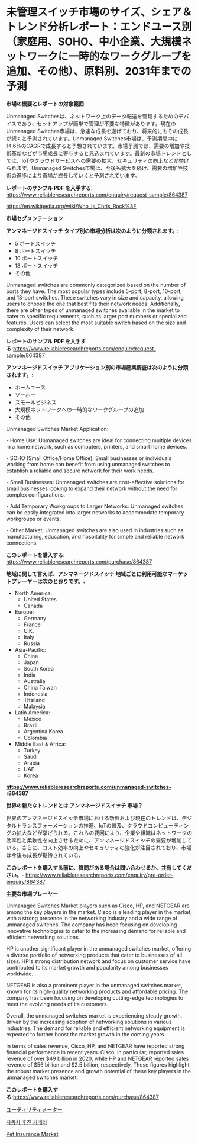 <p><h1>未管理スイッチ市場のサイズ、シェア＆トレンド分析レポート：エンドユース別（家庭用、SOHO、中小企業、大規模ネットワークに一時的なワークグループを追加、その他）、原料別、2031年までの予測</h1></p><p><strong>市場の概要とレポートの対象範囲</strong></p>
<p><p>Unmanaged Switchesは、ネットワーク上のデータ転送を管理するためのデバイスであり、セットアップが簡単で管理が不要な特徴があります。現在のUnmanaged Switches市場は、急速な成長を遂げており、将来的にもその成長が続くと予測されています。Unmanaged Switches市場は、予測期間中に14.6%のCAGRで成長すると予想されています。市場予測では、需要の増加や技術革新などが市場成長に寄与すると見込まれています。最新の市場トレンドとしては、IoTやクラウドサービスへの需要の拡大、セキュリティの向上などが挙げられます。Unmanaged Switches市場は、今後も拡大を続け、需要の増加や技術の進歩により市場が成長していくと予測されています。</p></p>
<p><strong>レポートのサンプル PDF を入手する:</strong> <a href="https://www.reliableresearchreports.com/enquiry/request-sample/864387">https://www.reliableresearchreports.com/enquiry/request-sample/864387</a></p>
<p><a href="https://en.wikipedia.org/wiki/Who_Is_Chris_Rock%3F">https://en.wikipedia.org/wiki/Who_Is_Chris_Rock%3F</a></p>
<p><strong>市場セグメンテーション</strong></p>
<p><strong>アンマネージドスイッチ タイプ別の市場分析は次のように分類されます。:</strong></p>
<p><ul><li>5 ポートスイッチ</li><li>8 ポートスイッチ</li><li>10 ポートスイッチ</li><li>18 ポートスイッチ</li><li>その他</li></ul></p>
<p><p>Unmanaged switches are commonly categorized based on the number of ports they have. The most popular types include 5-port, 8-port, 10-port, and 18-port switches. These switches vary in size and capacity, allowing users to choose the one that best fits their network needs. Additionally, there are other types of unmanaged switches available in the market to cater to specific requirements, such as larger port numbers or specialized features. Users can select the most suitable switch based on the size and complexity of their network.</p></p>
<p><strong>レポートのサンプル PDF を入手する:</strong><a href="https://www.reliableresearchreports.com/enquiry/request-sample/864387">https://www.reliableresearchreports.com/enquiry/request-sample/864387</a></p>
<p><strong> アンマネージドスイッチ アプリケーション別の市場産業調査は次のように分類されます。:</strong></p>
<p><ul><li>ホームユース</li><li>ソーホー</li><li>スモールビジネス</li><li>大規模ネットワークへの一時的なワークグループの追加</li><li>その他</li></ul></p>
<p><p>Unmanaged Switches Market Application:</p><p>- Home Use: Unmanaged switches are ideal for connecting multiple devices in a home network, such as computers, printers, and smart home devices.</p><p>- SOHO (Small Office/Home Office): Small businesses or individuals working from home can benefit from using unmanaged switches to establish a reliable and secure network for their work needs.</p><p>- Small Businesses: Unmanaged switches are cost-effective solutions for small businesses looking to expand their network without the need for complex configurations.</p><p>- Add Temporary Workgroups to Larger Networks: Unmanaged switches can be easily integrated into larger networks to accommodate temporary workgroups or events.</p><p>- Other Market: Unmanaged switches are also used in industries such as manufacturing, education, and hospitality for simple and reliable network connections.</p></p>
<p><strong>このレポートを購入する:</strong> <a href="https://www.reliableresearchreports.com/purchase/864387">https://www.reliableresearchreports.com/purchase/864387</a></p>
<p><strong>地域に関して言えば、アンマネージドスイッチ 地域ごとに利用可能なマーケットプレーヤーは次のとおりです。:</strong></p>
<p><ul>
    <li>
        North America:
        <ul>
            <li>United States</li>
            <li>Canada</li>
        </ul>
    </li>
    <li>
        Europe:
        <ul>
            <li>Germany</li>
            <li>France</li>
            <li>U.K.</li>
            <li>Italy</li>
            <li>Russia</li>
        </ul>
    </li>
    <li>
        Asia-Pacific:
        <ul>
            <li>China</li>
            <li>Japan</li>
            <li>South Korea</li>
            <li>India</li>
            <li>Australia</li>
            <li>China Taiwan</li>
            <li>Indonesia</li>
            <li>Thailand</li>
            <li>Malaysia</li>
        </ul>
    </li>
    <li>
        Latin America:
        <ul>
            <li>Mexico</li>
            <li>Brazil</li>
            <li>Argentina Korea</li>
            <li>Colombia</li>
        </ul>
    </li>
    <li>
        Middle East & Africa:
        <ul>
            <li>Turkey</li>
            <li>Saudi</li>
            <li>Arabia</li>
            <li>UAE</li>
            <li>Korea</li>
        </ul>
    </li>
    </ul></p>
<p><strong><a href="https://www.reliableresearchreports.com/unmanaged-switches-r864387">https://www.reliableresearchreports.com/unmanaged-switches-r864387</a></strong></p>
<p><strong>世界の新たなトレンドとは アンマネージドスイッチ 市場？</strong></p>
<p><p>世界のアンマネージドスイッチ市場における新興および現在のトレンドは、デジタルトランスフォーメーションの推進、IoTの普及、クラウドコンピューティングの拡大などが挙げられる。これらの要因により、企業や組織はネットワークの効率性と柔軟性を向上させるために、アンマネージドスイッチの需要が増加している。さらに、コスト効率の向上やセキュリティの強化が注目されており、市場は今後も成長が期待されている。</p></p>
<p><strong>このレポートを購入する前に、質問がある場合は問い合わせるか、共有してください。</strong>- <a href="https://www.reliableresearchreports.com/enquiry/pre-order-enquiry/864387">https://www.reliableresearchreports.com/enquiry/pre-order-enquiry/864387</a></p>
<p><strong>主要な市場プレーヤー</strong></p>
<p><p>Unmanaged Switches Market players such as Cisco, HP, and NETGEAR are among the key players in the market. Cisco is a leading player in the market, with a strong presence in the networking industry and a wide range of unmanaged switches. The company has been focusing on developing innovative technologies to cater to the increasing demand for reliable and efficient networking solutions.</p><p>HP is another significant player in the unmanaged switches market, offering a diverse portfolio of networking products that cater to businesses of all sizes. HP's strong distribution network and focus on customer service have contributed to its market growth and popularity among businesses worldwide.</p><p>NETGEAR is also a prominent player in the unmanaged switches market, known for its high-quality networking products and affordable pricing. The company has been focusing on developing cutting-edge technologies to meet the evolving needs of its customers.</p><p>Overall, the unmanaged switches market is experiencing steady growth, driven by the increasing adoption of networking solutions in various industries. The demand for reliable and efficient networking equipment is expected to further boost the market growth in the coming years.</p><p>In terms of sales revenue, Cisco, HP, and NETGEAR have reported strong financial performance in recent years. Cisco, in particular, reported sales revenue of over $49 billion in 2020, while HP and NETGEAR reported sales revenue of $56 billion and $2.5 billion, respectively. These figures highlight the robust market presence and growth potential of these key players in the unmanaged switches market.</p></p>
<p><strong>このレポートを購入する:</strong><a href="https://www.reliableresearchreports.com/purchase/864387">https://www.reliableresearchreports.com/purchase/864387</a></p>
<p><p><a href="https://github.com/RandallRunte2023/Market-Research-Report-List-2/blob/main/296372345601.md">ユーティリティメーター</a></p><p><a href="https://github.com/LuckeyCorbin/Market-Research-Report-List-2/blob/main/282988357867.md">자동차 후진 카메라</a></p><p><a href="https://github.com/SheilaBruen2023/Market-Research-Report-List-2/blob/main/pet-insurance-market.md">Pet Insurance Market</a></p></p>